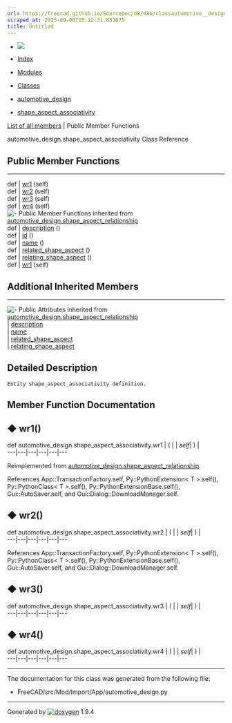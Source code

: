 ```yaml
---
url: https://freecad.github.io/SourceDoc/d8/d8b/classautomotive__design_1_1shape__aspect__associativity.html
scraped_at: 2025-09-08T15:12:31.851675
title: Untitled
---
```


  * [ ![](https://www.freecad.org/svg/logo-freecad.svg) ](https://freecadweb.org "FreeCAD")
  * [Index](../../index.html "Index")
  * [Modules](../../modules.html "Modules list")
  * [Classes](../../annotated.html "Annotated list")

  * [automotive_design](../../d4/ddf/namespaceautomotive__design.html)
  * [shape_aspect_associativity](../../d8/d8b/classautomotive__design_1_1shape__aspect__associativity.html)

[List of all members](../../d6/d57/classautomotive__design_1_1shape__aspect__associativity-members.html) | Public Member Functions

automotive_design.shape_aspect_associativity Class Reference

##  Public Member Functions  
  
---  
def | [wr1](../../d8/d8b/classautomotive__design_1_1shape__aspect__associativity.html#afb6d03a57b43232f49f63d81e40b2066) (self)  
def | [wr2](../../d8/d8b/classautomotive__design_1_1shape__aspect__associativity.html#a6abb713d97ec7453b234c5486a8aa46f) (self)  
def | [wr3](../../d8/d8b/classautomotive__design_1_1shape__aspect__associativity.html#ae4b6170040b953c6f1fb0807edbd095a) (self)  
def | [wr4](../../d8/d8b/classautomotive__design_1_1shape__aspect__associativity.html#a0c58444b70d0c17a6d3c7a8178c936e2) (self)  
![-](../../closed.png) Public Member Functions inherited from
[automotive_design.shape_aspect_relationship](../../d1/d8b/classautomotive__design_1_1shape__aspect__relationship.html)  
def | [description](../../d1/d8b/classautomotive__design_1_1shape__aspect__relationship.html#a694c14ad055a23e2a45d762cf8c420c1) ()  
def | [id](../../d1/d8b/classautomotive__design_1_1shape__aspect__relationship.html#ad1f5059878e0de7287f609815feea836) ()  
def | [name](../../d1/d8b/classautomotive__design_1_1shape__aspect__relationship.html#ad0462c2a84dc56deeada6b44683bbed3) ()  
def | [related_shape_aspect](../../d1/d8b/classautomotive__design_1_1shape__aspect__relationship.html#ad3be63ad8529f163e303ab93de438cbe) ()  
def | [relating_shape_aspect](../../d1/d8b/classautomotive__design_1_1shape__aspect__relationship.html#a1554a23a05bbcb975f87e45b38aa2771) ()  
def | [wr1](../../d1/d8b/classautomotive__design_1_1shape__aspect__relationship.html#a8d0280c3d3dfb28c278ca73f07c2ee2a) (self)  
  
##  Additional Inherited Members  
  
---  
![-](../../closed.png) Public Attributes inherited from
[automotive_design.shape_aspect_relationship](../../d1/d8b/classautomotive__design_1_1shape__aspect__relationship.html)  
|
[description](../../d1/d8b/classautomotive__design_1_1shape__aspect__relationship.html#ab3628826f82389ce09a444cafffd78bf)  
|
[name](../../d1/d8b/classautomotive__design_1_1shape__aspect__relationship.html#ac337761c2d440991a39ec7b900411bc7)  
|
[related_shape_aspect](../../d1/d8b/classautomotive__design_1_1shape__aspect__relationship.html#a58318d5070b2a5bf27d942f1f4594174)  
|
[relating_shape_aspect](../../d1/d8b/classautomotive__design_1_1shape__aspect__relationship.html#a4ac970009005dad837fdd39e2ddebbdc)  
  
## Detailed Description

    
    
    Entity shape_aspect_associativity definition.

## Member Function Documentation

## ◆ wr1()

def automotive_design.shape_aspect_associativity.wr1  | ( |  | _self_| ) |   
---|---|---|---|---|---  
  
Reimplemented from
[automotive_design.shape_aspect_relationship](../../d1/d8b/classautomotive__design_1_1shape__aspect__relationship.html#a8d0280c3d3dfb28c278ca73f07c2ee2a).

References App::TransactionFactory.self, Py::PythonExtension< T >.self(),
Py::PythonClass< T >.self(), Py::PythonExtensionBase.self(),
Gui::AutoSaver.self, and Gui::Dialog::DownloadManager.self.

## ◆ wr2()

def automotive_design.shape_aspect_associativity.wr2  | ( |  | _self_| ) |   
---|---|---|---|---|---  
  
References App::TransactionFactory.self, Py::PythonExtension< T >.self(),
Py::PythonClass< T >.self(), Py::PythonExtensionBase.self(),
Gui::AutoSaver.self, and Gui::Dialog::DownloadManager.self.

## ◆ wr3()

def automotive_design.shape_aspect_associativity.wr3  | ( |  | _self_| ) |   
---|---|---|---|---|---  
  
## ◆ wr4()

def automotive_design.shape_aspect_associativity.wr4  | ( |  | _self_| ) |   
---|---|---|---|---|---  
  
* * *

The documentation for this class was generated from the following file:

  * FreeCAD/src/Mod/Import/App/automotive_design.py

* * *

Generated by
[![doxygen](../../doxygen.svg)](https://www.doxygen.org/index.html) 1.9.4

